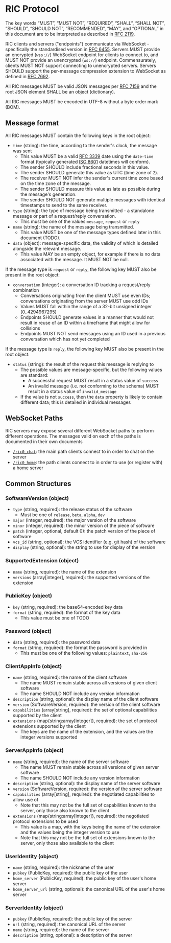 # RIC Protocol

The key words “MUST”, “MUST NOT”, “REQUIRED”, “SHALL”, “SHALL NOT”, “SHOULD”, “SHOULD NOT”, “RECOMMENDED”, “MAY”, and “OPTIONAL” in this document are to be interpreted as described in [RFC 2119](https://datatracker.ietf.org/doc/html/rfc2119).

RIC clients and servers ("endpoints") communicate via WebSocket - specifically the standardised version in [RFC 6455](https://datatracker.ietf.org/doc/html/rfc6455).
Servers MUST provide an encrypted (`wss://`) WebSocket endpoint for clients to connect to, and MUST NOT provide an unencrypted (`ws://`) endpoint. Commensurately, clients MUST NOT support connecting to unencrypted servers.
Servers SHOULD support the per-message compression extension to WebSocket as defined in [RFC 7692](https://datatracker.ietf.org/doc/html/rfc7692).

All RIC messages MUST be valid JSON messages per [RFC 7159](https://datatracker.ietf.org/doc/html/rfc7159) and the root JSON element SHALL be an object (dictionary).

All RIC messages MUST be encoded in UTF-8 without a byte order mark (BOM).


## Message format

All RIC messages MUST contain the following keys in the root object:

* `time` (string): the time, according to the sender's clock, the message was sent
  * This value MUST be a valid [RFC 3339](https://datatracker.ietf.org/doc/html/rfc3339) date using the `date-time` format (typically generated [ISO 8601](https://en.wikipedia.org/wiki/ISO_8601) datetimes will conform).
  * The sender SHOULD include fractional seconds in this value.
  * The sender SHOULD generate this value as UTC (time zone of `Z`).
  * The receiver MUST NOT infer the sender's current time zone based on the time zone of the message.
  * The sender SHOULD measure this value as late as possible during the message's generation.
  * The sender SHOULD NOT generate multiple messages with identical timestamps to send to the same receiver.
* `type` (string): the type of message being transmitted - a standalone message or part of a request/reply conversation.
  * This must be one of the values `message`, `request` or `reply`
* `name` (string): the name of the message being transmitted.
  * This value MUST be one of the message types defined later in this document (TODO).
* `data` (object): message-specific data, the validity of which is detailed alongside the relevant message.
  * This value MAY be an empty object, for example if there is no data associated with the message. It MUST NOT be null.

If the message type is `request` or `reply`, the following key MUST also be present in the root object:

* `conversation` (integer): a conversation ID tracking a request/reply combination
  * Conversations originating from the client MUST use even IDs; conversations originating from the server MUST use odd IDs
  * Values MUST fall within the range of a 32-bit unsigned integer (0..4294967295)
  * Endpoints SHOULD generate values in a manner that would not result in reuse of an ID within a timeframe that might allow for collisions
  * Endpoints MUST NOT send messages using an ID used in a previous conversation which has not yet completed

If the message type is `reply`, the following key MUST also be present in the root object:

* `status` (string): the result of the request this message is replying to
  * The possible values are message-specific, but the following values are standard:
    * A successful request MUST result in a status value of `success`
    * An invalid message (i.e. not conforming to the schema) MUST result in a status value of `invalid_message`
  * If the value is not `success`, then the `data` property is likely to contain different data; this is detailed in individual messages


## WebSocket Paths

RIC servers may expose several different WebSocket paths to perform different operations.
The messages valid on each of the paths is documented in their own documents

* [`/ric0_chat`](Chat.md): the main path clients connect to in order to chat on the server
* [`/ric0_home`](Home.md): the path clients connect to in order to use (or register with) a home server


## Common Structures

### SoftwareVersion (object)

* `type` (string, required): the release status of the software
  * Must be one of `release`, `beta`, `alpha`, `dev`
* `major` (integer, required): the major version of the software
* `minor` (integer, required): the minor version of the piece of software
* `patch` (integer, optional, default 0): the patch version of the piece of software
* `vcs_id` (string, optional): the VCS identifier (e.g. git hash) of the software
* `display` (string, optional): the string to use for display of the version


### SupportedExtension (object)

* `name` (string, required): the name of the extension
* `versions` (array[integer], required): the supported versions of the extension


### PublicKey (object)

* `key` (string, required): the base64-encoded key data
* `format` (string, required): the format of the key data
  * This value must be one of TODO


### Password (object)

* `data` (string, required): the password data
* `format` (string, required): the format the password is provided in
  * This must be one of the following values: `plaintext`, `sha-256`


### ClientAppInfo (object)

* `name` (string, required): the name of the client software
  * The name MUST remain stable across all versions of given client software
  * The name SHOULD NOT include any version information
* `description` (string, optional): the display name of the client software
* `version` (SoftwareVersion, required): the version of the client software
* `capabilities` (array[string], required): the set of optional capabilities supported by the client
* `extensions` (map{string:array[integer]}, required): the set of protocol extensions supported by the client
  * The keys are the name of the extension, and the values are the integer versions supported


### ServerAppInfo (object)

* `name` (string, required): the name of the server software
  * The name MUST remain stable across all versions of given server software
  * The name SHOULD NOT include any version information
* `description` (string, optional): the display name of the server software
* `version` (SoftwareVersion, required): the version of the server software
* `capabilities` (array[string], required): the negotiated capabilities to allow use of
  * Note that this may not be the full set of capabilities known to the server, only those also known to the client
* `extensions` (map{string:array[integer]}, required): the negotiated protocol extensions to be used
  * This value is a map, with the keys being the name of the extension and the values being the integer version to use
  * Note that this may not be the full set of extensions known to the server, only those also available to the client


### UserIdentity (object)

* `name` (string, required): the nickname of the user
* `pubkey` (PublicKey, required): the public key of the user
* `home_server` (PublicKey, required): the public key of the user's home server
* `home_server_url` (string, optional): the canonical URL of the user's home server


### ServerIdentity (object)

* `pubkey` (PublicKey, required): the public key of the server
* `url` (string, required): the canonical URL of the server
* `name` (string, required): the name of the server
* `description` (string, optional): a description of the server

